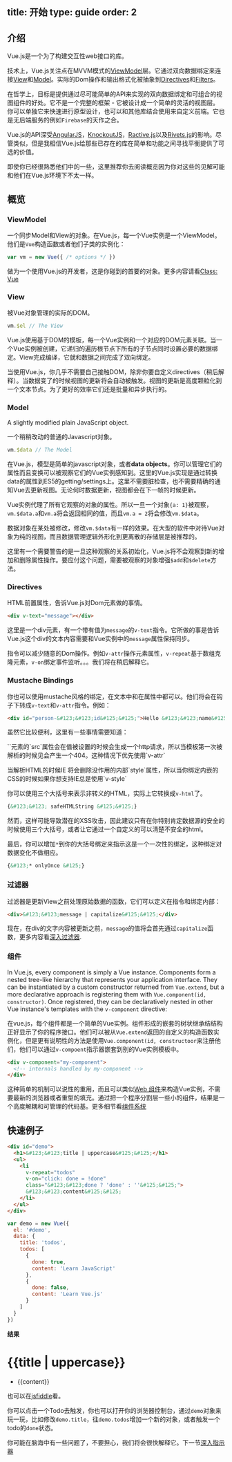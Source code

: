 title: 开始
type: guide
order: 2
---

## 介绍

Vue.js是一个为了构建交互性web接口的库。

技术上，Vue.js关注点在MVVM模式的[ViewModel](#ViewModel)层。它通过双向数据绑定来连接[View](#View)和[Model](#Model)。实际的Dom操作和输出格式化被抽象到[Directives]()和[Filters](#Filters)。

在哲学上，目标是提供通过尽可能简单的API来实现的双向数据绑定和可组合的视图组件的好处。它不是一个完整的框架 - 它被设计成一个简单的灵活的视图层。你可以单独它来快速进行原型设计，也可以和其他库结合使用来自定义前端。它也是无后端服务的例如`Firebase`的天作之合。

Vue.js的API深受[AngularJS]，[KnockoutJS]，[Ractive.js]以及[Rivets.js]的影响。尽管类似，但是我相信Vue.js给那些已存在的库在简单和功能之间寻找平衡提供了可选的价值。

即使你已经很熟悉他们中的一些，这里推荐你去阅读概览因为你对这些的见解可能和他们在Vue.js环境下不太一样。

## 概览

### ViewModel

一个同步Model和View的对象。在Vue.js，每一个Vue实例是一个ViewModel。他们是`Vue`构造函数或者他们子类的实例化：

```js
var vm = new Vue({ /* options */ })
```

做为一个使用Vue.js的开发者，这是你碰到的首要的对象。更多内容请看[Class: Vue](/api/)

### View

被Vue对象管理的实际的DOM。

```js
vm.$el // The View
```

Vue.js使用基于DOM的模板，每一个Vue实例和一个对应的DOM元素关联。当一个Vue实例被创建，它递归的遍历根节点下所有的子节点同时设置必要的数据绑定。View完成编译，它就和数据之间完成了双向绑定。

当使用Vue.js，你几乎不需要自己接触DOM，除非你要自定义directives（稍后解释）。当数据变了的时候视图的更新将会自动被触发。视图的更新是高度颗粒化到一个文本节点。为了更好的效率它们还是批量和异步执行的。

### Model

A slightly modified plain JavaScript object.

一个稍稍改动的普通的Javascript对象。

```js
vm.$data // The Model
```

在Vue.js，模型是简单的javascript对象，或者**data objects**。你可以管理它们的属性而且变换可以被观察它们的Vue实例感知到。这里的Vue.js实现是通过转换data的属性到ES5的getting/settings上。这里不需要脏检查，也不需要精确的通知Vue去更新视图。无论何时数据更新，视图都会在下一帧的时候更新。

Vue实例代理了所有它观察的对象的属性。所以一旦一个对象`{a: 1}`被观察，`vm.$data.a`和`vm.a`将会返回相同的值，而且`vm.a = 2`将会修改`vm.$data`。

数据对象在某处被修改，修改`vm.$data`有一样的效果。在大型的软件中对待Vue对象为纯的视图，而且数据管理逻辑外形化到更离散的存储层是被推荐的。

这里有一个需要警告的是一旦这种观察的关系初始化，Vue.js将不会观察到新的增加和删除属性操作。要应付这个问题，需要被观察的对象增强`$add`和`$delete`方法。

### Directives

HTML前置属性，告诉Vue.js对Dom元素做的事情。

```html
<div v-text="message"></div>
```

这里是一个div元素，有一个带有值为`message`的`v-text`指令。它所做的事是告诉Vue.js这个div的文本内容需要和Vue实例中的`message`属性保持同步。

指令可以减少随意的Dom操作。例如`v-attr`操作元素属性，`v-repeat`基于数组克隆元素，`v-on`绑定事件监听。。。我们将在稍后解释它。

### Mustache Bindings

你也可以使用mustache风格的绑定，在文本中和在属性中都可以。他们将会在钩子下转成`v-text`和`v-attr`指令。例如：

```html
<div id="person-&#123;&#123;id&#125;&#125;">Hello &#123;&#123;name&#125;&#125;!</div>
```

虽然它比较便利，这里有一些事情需要知道：

<p class="tip">`<image>`元素的`src`属性会在值被设置的时候会生成一个http请求，所以当模板第一次被解析的时候见会产生一个404。这种情况下优先使用`v-attr`</p>

<p class="tip">当解析HTML的时候IE 将会删除没作用的内部`style`属性，所以当你绑定内嵌的CSS的时候如果你想支持IE总是使用`v-style`</p>

你可以使用三个大括号来表示非转义的HTML，实际上它转换成`v-html`了。

``` html
{&#123;&#123; safeHTMLString &#125;&#125;}
```

然而，这样可能导致潜在的XSS攻击，因此建议只有在你特别肯定数据源的安全的时候使用三个大括号，或者让它通过一个自定义的可以清楚不安全的html。

最后，你可以增加`*`到你的大括号绑定来指示这是一个一次性的绑定，这种绑定对数据变化不做相应。

``` html
{&#123;* onlyOnce &#125;}
```

### 过滤器

过滤器是更新View之前处理原始数据的函数，它们可以定义在指令和绑定内部：

```html
<div>&#123;&#123;message | capitalize&#125;&#125;</div>
```

现在，在div的文字内容被更新之前，`message`的值将会首先通过`capitalize`函数，更多内容看[深入过滤器](/guide/filters.html).

### 组件

In Vue.js, every component is simply a Vue instance. Components form a nested tree-like hierarchy that represents your application interface. They can be instantiated by a custom constructor returned from `Vue.extend`, but a more declarative approach is registering them with `Vue.component(id, constructor)`. Once registered, they can be declaratively nested in other Vue instance's templates with the `v-component` directive:

在vue.js，每个组件都是一个简单的Vue实例。组件形成的嵌套的树状继承结结构正好显示了你的程序接口。他们可以被从`Vue.extend`返回的自定义的构造函数实例化，但是更有说明性的方法是使用`Vue.component(id, constructoor`来注册他们，他们可以通过`v-compoent`指示器嵌套到别的Vue实例模板中。

``` html
<div v-component="my-component">
  <!-- internals handled by my-component -->
</div>
```

这种简单的机制可以说性的重用，而且可以类似[Web 组件](http://www.w3.org/TR/components-intro/)来构造Vue实例，不需要最新的浏览器或者重型的填充。通过把一个程序分割层一些小的组件，结果是一个高度解耦和可管理的代码基。更多细节看[组件系统](/guide/components.html)

## 快速例子

``` html
<div id="demo">
  <h1>&#123;&#123;title | uppercase&#125;&#125;</h1>
  <ul>
    <li
      v-repeat="todos"
      v-on="click: done = !done"
      class="&#123;&#123;done ? 'done' : ''&#125;&#125;">
      &#123;&#123;content&#125;&#125;
    </li>
  </ul>
</div>
```

``` js
var demo = new Vue({
  el: '#demo',
  data: {
    title: 'todos',
    todos: [
      {
        done: true,
        content: 'Learn JavaScript'
      },
      {
        done: false,
        content: 'Learn Vue.js'
      }
    ]
  }
})
```

**结果**

<div id="demo"><h1>&#123;&#123;title | uppercase&#125;&#125;</h1><ul><li v-repeat="todos" v-on="click: done = !done" class="&#123;&#123;done ? 'done' : ''&#125;&#125;">&#123;&#123;content&#125;&#125;</li></ul></div>
<script>
var demo = new Vue({
  el: '#demo',
  data: {
    title: 'todos',
    todos: [
      {
        done: true,
        content: 'Learn JavaScript'
      },
      {
        done: false,
        content: 'Learn Vue.js'
      }
    ]
  }
})
</script>

也可以在[jsfiddle](http://jsfiddle.net/yyx990803/yMv7y/)看。

你可以点击一个Todo去触发，你也可以打开你的浏览器控制台，通过`demo`对象来玩一玩，比如修改`demo.title`，往`demo.todos`增加一个新的对象，或者触发一个todo的`done`状态。

你可能在脑海中有一些问题了，不要担心，我们将会很快解释它。下一节[深入指示器](/guide/directives.html)

[AngularJS]: http://angularjs.org
[KnockoutJS]: http://knockoutjs.com
[Ractive.js]: http://ractivejs.org
[Rivets.js]: http://www.rivetsjs.com